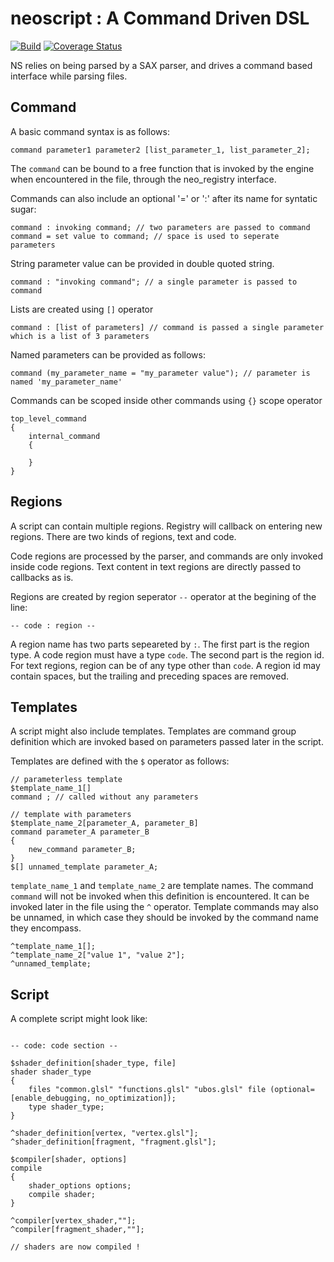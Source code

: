 # neoscript : A Command Driven DSL 

[![Build](https://github.com/obhi-d/neoscript/actions/workflows/test_and_coverage.yml/badge.svg)](https://github.com/obhi-d/neoscript/actions/workflows/test_and_coverage.yml)
[![Coverage Status](https://coveralls.io/repos/github/obhi-d/neoscript/badge.svg?branch=main)](https://coveralls.io/github/obhi-d/neoscript?branch=main)

NS relies on being parsed by a SAX parser, and drives
a command based interface while parsing files.

## Command

A basic command syntax is as follows:

```
command parameter1 parameter2 [list_parameter_1, list_parameter_2];

```

The `command` can be bound to a free function that is invoked by the engine when
encountered in the file, through the neo_registry interface.

Commands can also include an optional '=' or ':' after its name for syntatic sugar:

```
command : invoking command; // two parameters are passed to command
command = set value to command; // space is used to seperate parameters
```

String parameter value can be provided in double quoted string. 

```
command : "invoking command"; // a single parameter is passed to command
```

Lists are created using  `[]` operator

```
command : [list of parameters] // command is passed a single parameter which is a list of 3 parameters
```

Named parameters can be provided as follows:

```
command (my_parameter_name = "my_parameter value"); // parameter is named 'my_parameter_name'
```

Commands can be scoped inside other commands using `{}` scope operator

```
top_level_command 
{
	internal_command
	{

	}
}
```

## Regions

A script can contain multiple regions. Registry will callback on entering new regions.
There are two kinds of regions, text and code.

Code regions are processed by the parser, and commands are only invoked inside code regions.
Text content in text regions are directly passed to callbacks as is.

Regions are created by region seperator `--` operator at the begining of the line:

```
-- code : region --
```

A region name has two parts sepeareted by `:`. The first part is the region type. A code region must have a type `code`. 
The second part is the region id. 
For text regions, region can be of any type other than `code`.
A region id may contain spaces, but the trailing and preceding spaces are removed.

## Templates

A script might also include templates.
Templates are command group definition which are invoked based on parameters passed later in the script.

Templates are defined with the `$` operator as follows:

```
// parameterless template
$template_name_1[] 
command ; // called without any parameters

// template with parameters
$template_name_2[parameter_A, parameter_B]
command parameter_A parameter_B
{
	new_command parameter_B;
}
$[] unnamed_template parameter_A;
```

`template_name_1` and `template_name_2` are template names.
The command `command` will not be invoked when this definition is encountered. It can be invoked later in the file using the `^` operator.
Template commands may also be unnamed, in which case they should be invoked by the command name they encompass.

```
^template_name_1[];
^template_name_2["value 1", "value 2"];
^unnamed_template;
```

## Script

A complete script might look like:

```

-- code: code section --

$shader_definition[shader_type, file]
shader shader_type
{
	files "common.glsl" "functions.glsl" "ubos.glsl" file (optional=[enable_debugging, no_optimization]);
	type shader_type;
}

^shader_definition[vertex, "vertex.glsl"];
^shader_definition[fragment, "fragment.glsl"];

$compiler[shader, options]
compile 
{
	shader_options options;
	compile shader;
}

^compiler[vertex_shader,""];
^compiler[fragment_shader,""];

// shaders are now compiled !

```

